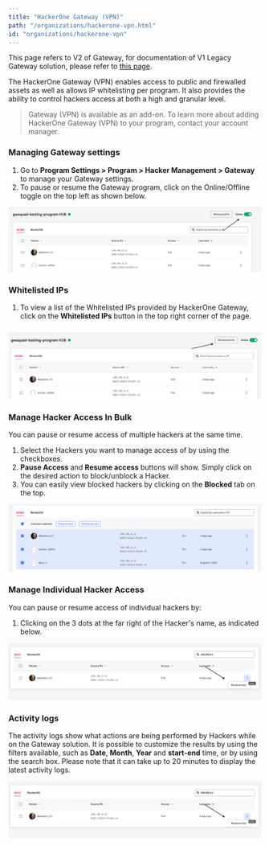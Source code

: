 ```yaml
---
title: "HackerOne Gateway (VPN)"
path: "/organizations/hackerone-vpn.html"
id: "organizations/hackerone-vpn"
---
```


This page refers to V2 of Gateway, for documentation of V1 Legacy Gateway solution, please refer to [this page](https://docs.hackerone.com/organizations/hackerone-vpn-v1.html).

The HackerOne Gateway (VPN) enables access to public and firewalled assets as well as allows IP whitelisting per program. It also provides the ability to control hackers access at both a high and granular level.  

> Gateway (VPN) is available as an add-on. To learn more about adding HackerOne Gateway (VPN) to your program, contact your account manager.

### Managing Gateway settings 

1. Go to **Program Settings > Program > Hacker Management > Gateway** to manage your Gateway settings.
2. To pause or resume the Gateway program, click on the Online/Offline toggle on the top left as shown below.

![gateway_access_toggle](./images/gateway-3.png)

### Whitelisted IPs

1. To view a list of the Whitelisted IPs provided by HackerOne Gateway, click on the **Whitelisted IPs** button in the top right corner of the page.

![gateway_whitelisted_ips](./images/gateway-4.png)

### Manage Hacker Access In Bulk

You can pause or resume access of multiple hackers at the same time.

1. Select the Hackers you want to manage access of by using the checkboxes. 
2. **Pause Access** and **Resume access** buttons will show. Simply click on the desired action to block/unblock a Hacker.
3. You can easily view blocked hackers by clicking on the **Blocked** tab on the top.

![gateway_manage_hacker_access_bulk](./images/gateway-5.png)

### Manage Individual Hacker Access

You can pause or resume access of individual hackers by:

1. Clicking on the 3 dots at the far right of the Hacker's name, as indicated below. 

![gateway_manage_individual_hacker_access](./images/gateway-6.png)

### Activity logs

The activity logs show what actions are being performed by Hackers while on the Gateway solution. It is possible to customize the results by using the filters available, such as **Date**, **Month**, **Year** and **start-end** time, or by using the search box.
Please note that it can take up to 20 minutes to display the latest activity logs. 

![gateway_activity_logs](./images/gateway-6.png)



